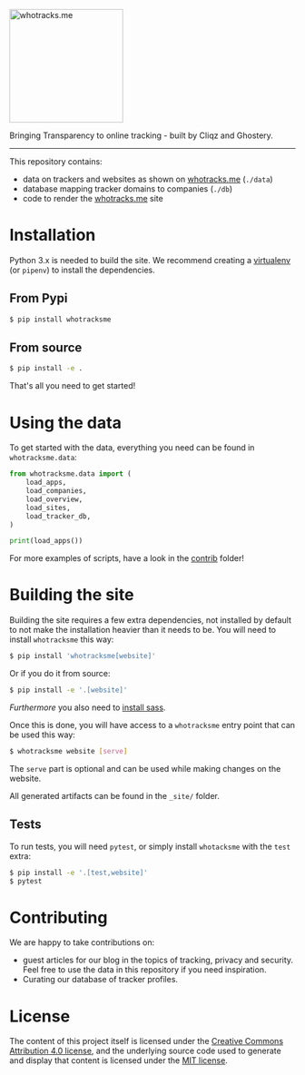 

<img
alt="whotracks.me"
style="width: 200px"
src="https://raw.githubusercontent.com/cliqz-oss/whotracks.me/master/static/img/who-tracksme-logo.png">

Bringing Transparency to online tracking - built by Cliqz and Ghostery.

___

This repository contains:

* data on trackers and websites as shown on [whotracks.me](https://whotracks.me) (`./data`)
* database mapping tracker domains to companies (`./db`)
* code to render the [whotracks.me](https://whotracks.me) site


# Installation

Python 3.x is needed to build the site. We recommend creating a
[virtualenv](http://docs.python-guide.org/en/latest/dev/virtualenvs/) (or
`pipenv`) to install the dependencies.

## From Pypi

```sh
$ pip install whotracksme
```

## From source

```sh
$ pip install -e .
```

That's all you need to get started!

# Using the data

To get started with the data, everything you need can be found in
`whotracksme.data`:

```python
from whotracksme.data import (
    load_apps,
    load_companies,
    load_overview,
    load_sites,
    load_tracker_db,
)

print(load_apps())
```

For more examples of scripts, have a look in the [contrib](./contrib) folder!

# Building the site

Building the site requires a few extra dependencies, not installed by default to
not make the installation heavier than it needs to be. You will need to install
`whotracksme` this way:

```sh
$ pip install 'whotracksme[website]'
```

Or if you do it from source:
```sh
$ pip install -e '.[website]'
```

*Furthermore* you also need to [install sass](http://sass-lang.com/install).


Once this is done, you will have access to a `whotracksme` entry point that can
be used this way:

```sh
$ whotracksme website [serve]
```

The `serve` part is optional and can be used while making changes on the
website.

All generated artifacts can be found in the `_site/` folder.

## Tests

To run tests, you will need `pytest`, or simply install `whotacksme` with the
`test` extra:

```sh
$ pip install -e '.[test,website]'
$ pytest
```

# Contributing

We are happy to take contributions on:
* guest articles for our blog in the topics of tracking, privacy and security. Feel free to use the data in this repository if you need inspiration.
* Curating our database of tracker profiles.


# License

The content of this project itself is licensed under the [Creative Commons Attribution 4.0 license](https://creativecommons.org/licenses/by/4.0/), and the underlying
source code used to generate and display that content is licensed under the [MIT license](https://github.com/cliqz-oss/whotracks.me/blob/master/LICENSE.md).
